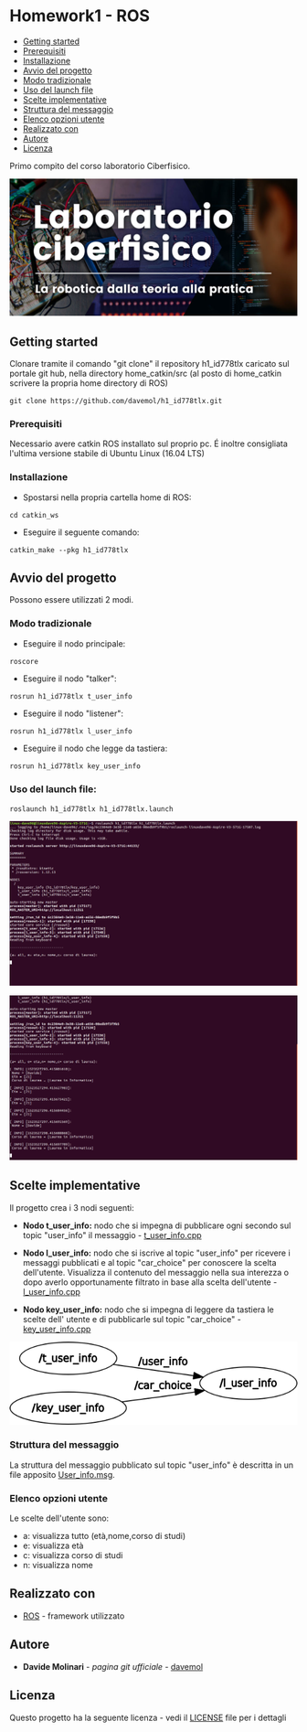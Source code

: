 # Homework1 - ROS

* [Getting started](#getting-started)
* [Prerequisiti](#prerequisiti)
* [Installazione](#installazione)
* [Avvio del progetto](#avvio-del-progetto)
* [Modo tradizionale](#modo-tradizionale)
* [Uso del launch file](#uso-del-launch-file)
* [Scelte implementative](#scelte-implementative)
* [Struttura del messaggio](#struttura-del-messaggio)
* [Elenco opzioni utente](#elenco-opzioni-utente)
* [Realizzato con](#realizzato-con)
* [Autore](#autore)
* [Licenza](#licenza)

Primo compito del corso laboratorio Ciberfisico. 

![laboratorio ciberfisico](images/cyberphysical-lab.jpg)

## Getting started

Clonare tramite il comando "git clone" il repository h1_id778tlx caricato sul portale git hub, nella directory home_catkin/src (al posto di home_catkin scrivere la propria home directory di ROS) 

```
git clone https://github.com/davemol/h1_id778tlx.git
```

### Prerequisiti

Necessario avere catkin ROS installato sul proprio pc. É inoltre consigliata l'ultima versione stabile di Ubuntu Linux (16.04 LTS)

### Installazione

* Spostarsi nella propria cartella home di ROS:

```
cd catkin_ws
```

* Eseguire il seguente comando:

```
catkin_make --pkg h1_id778tlx
```

## Avvio del progetto
 
Possono essere utilizzati 2 modi.

### Modo tradizionale

* Eseguire il nodo principale:

```
roscore
```

* Eseguire il nodo "talker":

```
rosrun h1_id778tlx t_user_info
```

* Eseguire il nodo "listener":

```
rosrun h1_id778tlx l_user_info
```

* Eseguire il nodo che legge da tastiera:

```
rosrun h1_id778tlx key_user_info
```

### Uso del launch file:

```
roslaunch h1_id778tlx h1_id778tlx.launch
```
![rqt_graph](images/run1.png)

![rqt_graph](images/run2.png)

## Scelte implementative

Il progetto crea i 3 nodi seguenti:

* **Nodo t_user_info:** nodo che si impegna di pubblicare ogni secondo sul topic "user_info" il messaggio - [t_user_info.cpp](src/t_user_info.cpp)

* **Nodo l_user_info:** nodo che si iscrive al topic "user_info" per ricevere i messaggi pubblicati e al topic "car_choice"
		    per conoscere la scelta dell'utente. Visualizza il contenuto del messaggio nella sua interezza o dopo averlo 			    opportunamente filtrato in base alla scelta dell'utente - [l_user_info.cpp](src/l_user_info.cpp)

* **Nodo key_user_info:** nodo che si impegna di leggere da tastiera le scelte dell' utente e di pubblicarle sul topic
		      "car_choice" - [key_user_info.cpp](src/key_user_info.cpp)

![rqt_graph](images/h1_id778tlx_rqtgraph.png)

### Struttura del messaggio

La struttura del messaggio pubblicato sul topic "user_info" è descritta in un file apposito [User_info.msg](msg/User_info.msg).

### Elenco opzioni utente

Le scelte dell'utente sono:

* a: visualizza tutto (età,nome,corso di studi)
* e: visualizza età
* c: visualizza corso di studi
* n: visualizza nome

## Realizzato con

* [ROS](http://wiki.ros.org/catkin) - framework utilizzato

## Autore

* **Davide Molinari** - *pagina git ufficiale* - [davemol](https://github.com/davemol)

## Licenza

Questo progetto ha la seguente licenza - vedi il [LICENSE](LICENSE) file per i dettagli


